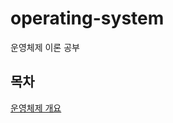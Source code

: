 # operating-system
운영체제 이론 공부

## 목차
[운영체제 개요](https://github.com/myrhymetree/operating-system/blob/main/chapter01/operating-system-outline.md)

